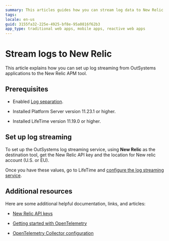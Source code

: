 ```yaml
---
summary: This articles guides how you can stream log data to New Relic APM tool.
tags: 
locale: en-us
guid: 3155fa32-225e-4925-bf8e-95a0816f62b3
app_type: traditional web apps, mobile apps, reactive web apps
---
```


# Stream logs to New Relic

This article explains how you can set up log streaming from OutSystems applications to the New Relic APM tool.

## Prerequisites

* Enabled [Log separation](../../setup-infra-platform/setup/logging-db/logs-separation-cloud/intro.md).

* Installed Platform Server version 11.23.1 or higher.

* Installed LifeTime version 11.19.0 or higher.

## Set up log streaming

To set up the OutSystems log streaming service, using **New Relic** as the destination tool, get the New Relic API key and the location for New relic account (U.S. or EU).

Once you have these values, go to LifeTime and [configure the log streaming service](lifetime-streaming.md). 

## Additional resources

Here are some additional helpful documentation, links, and articles:

* [New Relic API keys](https://docs.newrelic.com/docs/apis/intro-apis/new-relic-api-keys/)

* [Getting started with OpenTelemetry ](https://docs.newrelic.com/docs/more-integrations/open-source-telemetry-integrations/opentelemetry/get-started/opentelemetry-get-started-intro/)  

* [OpenTelemetry Collector configuration](https://opentelemetry.io/docs/collector/configuration/)
